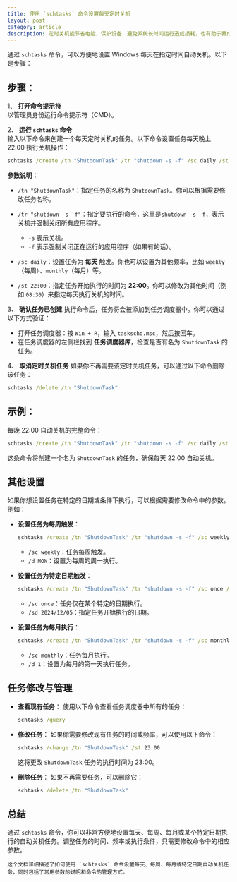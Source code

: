 ```yaml
---
title: 使用 `schtasks` 命令设置每天定时关机
layout: post
category: article
description: 定时关机能节省电能，保护设备，避免系统长时间运行造成损耗，也有助于养成良好作息与工作习惯，是高效生活与设备管理的实用助手。
---
```

通过 `schtasks` 命令，可以方便地设置 Windows 每天在指定时间自动关机。以下是步骤：

## 步骤：

1、 **打开命令提示符**  
   以管理员身份运行命令提示符（CMD）。

2、 **运行 `schtasks` 命令**  
   输入以下命令来创建一个每天定时关机的任务。以下命令设置任务每天晚上 22:00 执行关机操作：

   ```cmd
   schtasks /create /tn "ShutdownTask" /tr "shutdown -s -f" /sc daily /st 22:00
   ```

**参数说明**：

- `/tn "ShutdownTask"`：指定任务的名称为 `ShutdownTask`。你可以根据需要修改任务名称。

- `/tr "shutdown -s -f"`：指定要执行的命令，这里是`shutdown -s -f`，表示关机并强制关闭所有应用程序。

  - `-s` 表示关机。
  - `-f` 表示强制关闭正在运行的应用程序（如果有的话）。

- `/sc daily`：设置任务为 **每天** 触发。你也可以设置为其他频率，比如 `weekly`（每周）、`monthly`（每月）等。

- `/st 22:00`：指定任务开始执行的时间为 **22:00**。你可以修改为其他时间（例如 `08:30`）来指定每天执行关机的时间。

3、 **确认任务已创建**
   执行命令后，任务将会被添加到任务调度器中。你可以通过以下方式验证：

   - 打开任务调度器：按 `Win + R`，输入 `taskschd.msc`，然后按回车。
   - 在任务调度器的左侧栏找到 **任务调度器库**，检查是否有名为 `ShutdownTask` 的任务。

4、 **取消定时关机任务**
   如果你不再需要该定时关机任务，可以通过以下命令删除该任务：

   ```cmd
   schtasks /delete /tn "ShutdownTask"
   ```

## 示例：

每晚 22:00 自动关机的完整命令：

```cmd
schtasks /create /tn "ShutdownTask" /tr "shutdown -s -f" /sc daily /st 22:00
```

这条命令将创建一个名为 `ShutdownTask` 的任务，确保每天 22:00 自动关机。

## 其他设置

如果你想设置任务在特定的日期或条件下执行，可以根据需要修改命令中的参数。例如：

- **设置任务为每周触发**：

  ```cmd
  schtasks /create /tn "ShutdownTask" /tr "shutdown -s -f" /sc weekly /d MON /st 22:00
  ```

  - `/sc weekly`：任务每周触发。
  - `/d MON`：设置为每周的周一执行。

- **设置任务为特定日期触发**：

  ```cmd
  schtasks /create /tn "ShutdownTask" /tr "shutdown -s -f" /sc once /st 22:00 /sd 2024/12/05
  ```

  - `/sc once`：任务仅在某个特定的日期执行。
  - `/sd 2024/12/05`：指定任务开始执行的日期。

- **设置任务为每月执行**：

  ```cmd
  schtasks /create /tn "ShutdownTask" /tr "shutdown -s -f" /sc monthly /d 1 /st 22:00
  ```

  - `/sc monthly`：任务每月执行。
  - `/d 1`：设置为每月的第一天执行任务。

## 任务修改与管理

- **查看现有任务**： 使用以下命令查看任务调度器中所有的任务：

  ```cmd
  schtasks /query
  ```

- **修改任务**： 如果你需要修改现有任务的时间或频率，可以使用以下命令：

  ```cmd
  schtasks /change /tn "ShutdownTask" /st 23:00
  ```

  这将更改 `ShutdownTask` 任务的执行时间为 23:00。

- **删除任务**： 如果不再需要任务，可以删除它：

  ```cmd
  schtasks /delete /tn "ShutdownTask"
  ```

## 总结

通过 `schtasks` 命令，你可以非常方便地设置每天、每周、每月或某个特定日期执行的自动关机任务。调整任务的时间、频率或执行条件，只需要修改命令中的相应参数。

```
这个文档详细描述了如何使用 `schtasks` 命令设置每天、每周、每月或特定日期自动关机任务，同时包括了常用参数的说明和命令的管理方式。
```
